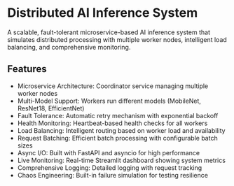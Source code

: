 # Distributed AI Inference System 

A scalable, fault-tolerant microservice-based AI inference system that simulates distributed processing with multiple worker nodes, intelligent load balancing, and comprehensive monitoring.

## Features

- Microservice Architecture: Coordinator service managing multiple worker nodes
- Multi-Model Support: Workers run different models (MobileNet, ResNet18, EfficientNet)
- Fault Tolerance: Automatic retry mechanism with exponential backoff
- Health Monitoring: Heartbeat-based health checks for all workers
- Load Balancing: Intelligent routing based on worker load and availability
- Request Batching: Efficient batch processing with configurable batch sizes
- Async I/O: Built with FastAPI and asyncio for high performance
- Live Monitoring: Real-time Streamlit dashboard showing system metrics
- Comprehensive Logging: Detailed logging with request tracking
- Chaos Engineering: Built-in failure simulation for testing resilience
